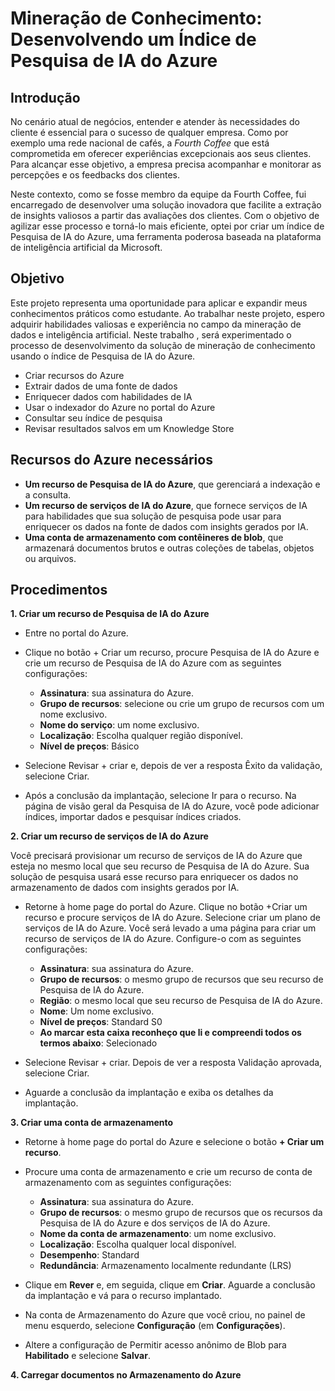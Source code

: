 # Mineração de Conhecimento: Desenvolvendo um Índice de Pesquisa de IA do Azure 
## Introdução
No cenário atual de negócios, entender e atender às necessidades do cliente é essencial para o sucesso de qualquer empresa. Como  por exemplo uma rede nacional de cafés, 
a *Fourth Coffee*  que está comprometida em oferecer experiências excepcionais aos seus clientes. Para alcançar esse objetivo, a empresa  precisa acompanhar e monitorar as  percepções e os feedbacks dos clientes.

Neste contexto, como  se fosse membro da equipe da Fourth Coffee, fui encarregado de desenvolver uma solução inovadora que facilite a extração de insights valiosos a partir das avaliações dos clientes. 
Com o objetivo de agilizar esse processo e torná-lo mais eficiente, optei por criar um índice de Pesquisa de IA do Azure, uma ferramenta poderosa baseada na plataforma de inteligência artificial
da Microsoft.

## Objetivo
Este projeto representa uma oportunidade para aplicar e expandir meus conhecimentos práticos como estudante. 
Ao trabalhar neste projeto, espero adquirir habilidades valiosas e experiência no campo da mineração de dados e inteligência artificial.
Neste trabalho , será experimentado  o processo de desenvolvimento da solução de mineração de conhecimento usando o índice de Pesquisa de IA do Azure.

* Criar recursos do Azure
* Extrair dados de uma fonte de dados
* Enriquecer dados com habilidades de IA
* Usar o indexador do Azure no portal do Azure
* Consultar seu índice de pesquisa
* Revisar resultados salvos em um Knowledge Store
  
## Recursos do Azure necessários

* **Um recurso de Pesquisa de IA do Azure**, que gerenciará a indexação e a consulta.
* **Um recurso de serviços de IA do Azure**, que fornece serviços de IA para habilidades que sua solução de pesquisa pode usar para enriquecer os dados na fonte de dados com insights gerados por IA.
* **Uma conta de armazenamento com contêineres de blob**, que armazenará documentos brutos e outras coleções de tabelas, objetos ou arquivos.

## Procedimentos

**1. Criar um recurso de Pesquisa de IA do Azure**
* Entre no portal do Azure.

* Clique no botão + Criar um recurso, procure Pesquisa de IA do Azure e crie um recurso de Pesquisa de IA do Azure com as seguintes configurações:

  * **Assinatura**: sua assinatura do Azure.
  * **Grupo de recursos**: selecione ou crie um grupo de recursos com um nome exclusivo.
  * **Nome do serviço**: um nome exclusivo.
  * **Localização**: Escolha qualquer região disponível.
  * **Nível de preços**: Básico
* Selecione Revisar + criar e, depois de ver a resposta Êxito da validação, selecione Criar.

* Após a conclusão da implantação, selecione Ir para o recurso. Na página de visão geral da Pesquisa de IA do Azure, você pode adicionar índices, importar dados e pesquisar índices criados.

**2. Criar um recurso de serviços de IA do Azure**

Você precisará provisionar um recurso de serviços de IA do Azure que esteja no mesmo local que seu recurso de Pesquisa de IA do Azure. Sua solução de pesquisa usará esse recurso para enriquecer
os dados no armazenamento de dados com insights gerados por IA.

* Retorne à home page do portal do Azure. Clique no botão +Criar um recurso e procure serviços de IA do Azure. Selecione criar um plano de serviços de IA do Azure. Você será levado a uma página
  para criar um recurso de serviços de IA do Azure. Configure-o com as seguintes configurações:
  
  * **Assinatura**: sua assinatura do Azure.
  * **Grupo de recursos**: o mesmo grupo de recursos que seu recurso de Pesquisa de IA do Azure.
  * **Região**: o mesmo local que seu recurso de Pesquisa de IA do Azure.
  * **Nome**: Um nome exclusivo.
  * **Nível de preços**: Standard S0
  * **Ao marcar esta caixa reconheço que li e compreendi todos os termos abaixo**: Selecionado
* Selecione Revisar + criar. Depois de ver a resposta Validação aprovada, selecione Criar.
* Aguarde a conclusão da implantação e exiba os detalhes da implantação.
  
**3. Criar uma conta de armazenamento**

* Retorne à home page do portal do Azure e selecione o botão **+ Criar um recurso**.
* Procure uma conta de armazenamento e crie um recurso de conta de armazenamento com as seguintes configurações:
  
  * **Assinatura**: sua assinatura do Azure.
  * **Grupo de recursos**: o mesmo grupo de recursos que os recursos da Pesquisa de IA do Azure e dos serviços de IA do Azure.
  * **Nome da conta de armazenamento**: um nome exclusivo.
  * **Localização**: Escolha qualquer local disponível.
  * **Desempenho**: Standard
  * **Redundância**: Armazenamento localmente redundante (LRS)
    
* Clique em **Rever** e, em seguida, clique em **Criar**. Aguarde a conclusão da implantação e vá para o recurso implantado.
* Na conta de Armazenamento do Azure que você criou, no painel de menu esquerdo, selecione **Configuração** (em **Configurações**).
* Altere a configuração de Permitir acesso anônimo de Blob para **Habilitado** e selecione **Salvar**.
  
**4. Carregar documentos no Armazenamento do Azure**


